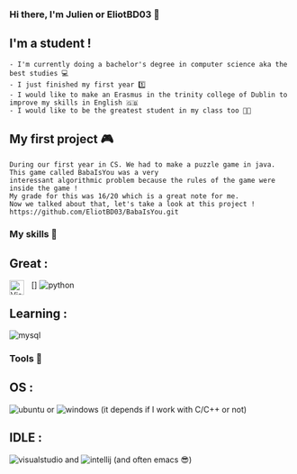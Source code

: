 ### Hi there, I'm Julien or EliotBD03 :wave:

## I'm a student !
    - I'm currently doing a bachelor's degree in computer science aka the best studies 💻 
    - I just finished my first year 1️⃣
    - I would like to make an Erasmus in the trinity college of Dublin to improve my skills in English 🇬🇧
    - I would like to be the greatest student in my class too 👨‍🎓

## My first project 🎮
    During our first year in CS. We had to make a puzzle game in java. This game called BabaIsYou was a very
    interessant algorithmic problem because the rules of the game were inside the game ! 
    My grade for this was 16/20 which is a great note for me. 
    Now we talked about that, let's take a look at this project ! 
    https://github.com/EliotBD03/BabaIsYou.git 

### My skills 🥷
## Great :
  [<img align="left" alt="Visual Studio Code" width="26px" src="https://cdn.jsdelivr.net/gh/devicons/devicon/icons/vscode/vscode-original.svg" style="padding-right:10px;" />]
   ![python](https://user-images.githubusercontent.com/89980155/187878412-dad2542d-8611-442c-8f52-763407313096.png)
## Learning :
   ![mysql](https://user-images.githubusercontent.com/89980155/187878487-6497d5dc-d94a-498f-b5e8-32c57a77815d.png)
### Tools 🧰
## OS :
   ![ubuntu](https://user-images.githubusercontent.com/89980155/187878598-849f7fc7-387b-4b1c-ba54-7067bcfd03b5.png) or ![windows](https://user-images.githubusercontent.com/89980155/187878659-c1106eda-68d5-44b9-8ef3-692b733d40d1.png) (it depends if I work with C/C++ or not)
## IDLE :
   ![visualstudio](https://user-images.githubusercontent.com/89980155/187879417-b9ccdffa-7d18-4b93-b387-a0f215c2b46e.png) and ![intellij](https://user-images.githubusercontent.com/89980155/187879620-73561abf-e89d-4d15-ae70-cbe6e79ae54f.png) (and often emacs 😎)


